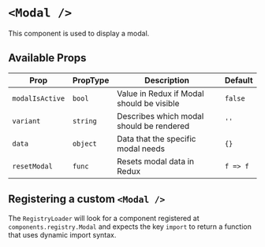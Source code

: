 # `<Modal />`

This component is used to display a modal.

## Available Props

| Prop            | PropType | Description                               | Default |
| --------------- | -------- | ----------------------------------------- | ------- |
| `modalIsActive` | `bool`   | Value in Redux if Modal should be visible | `false` |
| `variant`       | `string` | Describes which modal should be rendered  | `''`    |
| `data`          | `object` | Data that the specific modal needs        | `{}`    |
| `resetModal`    | `func`   | Resets modal data in Redux                | `f => f`|

## Registering a custom `<Modal />`

The `RegistryLoader` will look for a component registered at `components.registry.Modal` and expects the key `import` to return a function that uses dynamic import syntax.
